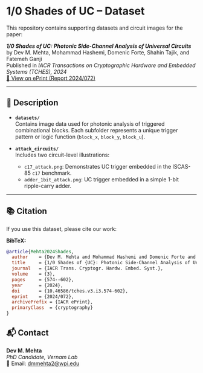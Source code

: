 # 1/0 Shades of UC – Dataset

This repository contains supporting datasets and circuit images for the paper:

**_1/0 Shades of UC: Photonic Side-Channel Analysis of Universal Circuits_**  
by Dev M. Mehta, Mohammad Hashemi, Domenic Forte, Shahin Tajik, and Fatemeh Ganji  
Published in *IACR Transactions on Cryptographic Hardware and Embedded Systems (TCHES), 2024*  
[📄 View on ePrint (Report 2024/072)](https://eprint.iacr.org/2024/072)

---

## 📄 Description

- **`datasets/`**  
  Contains image data used for photonic analysis of triggered combinational blocks. Each subfolder represents a unique trigger pattern or logic function (`block_x`, `block_y`, `block_u`).

- **`attack_circuits/`**  
  Includes two circuit-level illustrations:
  - `c17_attack.png`: Demonstrates UC trigger embedded in the ISCAS-85 `c17` benchmark.
  - `adder_1bit_attack.png`: UC trigger embedded in a simple 1-bit ripple-carry adder.

---

## 📚 Citation

If you use this dataset, please cite our work:

**BibTeX:**

```bibtex
@article{Mehta2024Shades,
  author    = {Dev M. Mehta and Mohammad Hashemi and Domenic Forte and Shahin Tajik and Fatemeh Ganji},
  title     = {1/0 Shades of {UC}: Photonic Side‐Channel Analysis of Universal Circuits},
  journal   = {IACR Trans. Cryptogr. Hardw. Embed. Syst.},
  volume    = {3},
  pages     = {574--602},
  year      = {2024},
  doi       = {10.46586/tches.v3.i3.574-602},
  eprint    = {2024/072},
  archivePrefix = {IACR ePrint},
  primaryClass  = {cryptography}
}
```

## 📬 Contact

**Dev M. Mehta**  
*PhD Candidate, Vernam Lab*  
📧 Email: [dmmehta2@wpi.edu](dmmehta2@wpi.edu)
